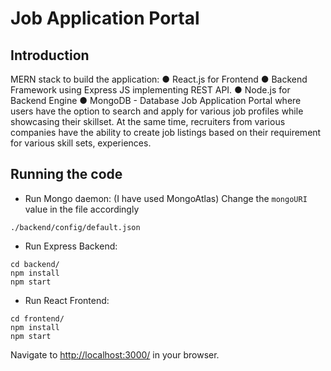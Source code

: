 # Job Application Portal

## Introduction

MERN stack to build the application:
● React.js​ for Frontend
● Backend Framework using ​Express JS​ implementing ​REST​ API.
● Node.js​ for Backend Engine
● MongoDB​ - Database
Job Application Portal where users have the option to search and apply for various job profiles while showcasing their skillset.
At the same time, recruiters from various companies have the ability to create job listings
based on their requirement for various skill sets, experiences.

## Running the code

-   Run Mongo daemon:
    (I have used MongoAtlas)
    Change the `mongoURI` value in the file accordingly

```
./backend/config/default.json
```

-   Run Express Backend:

```
cd backend/
npm install
npm start
```

-   Run React Frontend:

```
cd frontend/
npm install
npm start
```

Navigate to [http://localhost:3000/](http://localhost:3000/) in your browser.
